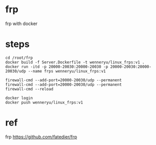 # frp
frp with docker

# steps
```
cd /root/frp
docker build -f Server.Dockerfile -t wenneryu/linux_frps:v1 .  
docker run -itd -p 20000-20030:20000-20030 -p 20000-20030:20000-20030/udp --name frps wenneryu/linux_frps:v1  

firewall-cmd --add-port=20000-20030/udp --permanent  
firewall-cmd --add-port=20000-20030/udp --permanent  
firewall-cmd --reload  

docker login  
docker push wenneryu/linux_frps:v1
```

# ref
frp <https://github.com/fatedier/frp>